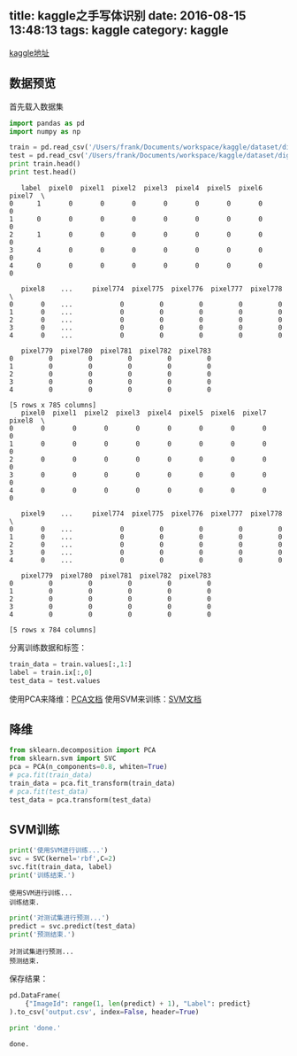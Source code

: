 title: kaggle之手写体识别
date: 2016-08-15 13:48:13
tags: kaggle
category: kaggle
---

[kaggle地址](https://www.kaggle.com/c/digit-recognizer/)  

## 数据预览

首先载入数据集


```python
import pandas as pd
import numpy as np

train = pd.read_csv('/Users/frank/Documents/workspace/kaggle/dataset/digit_recognizer/train.csv')
test = pd.read_csv('/Users/frank/Documents/workspace/kaggle/dataset/digit_recognizer/test.csv')
print train.head()
print test.head()
```

       label  pixel0  pixel1  pixel2  pixel3  pixel4  pixel5  pixel6  pixel7  \
    0      1       0       0       0       0       0       0       0       0   
    1      0       0       0       0       0       0       0       0       0   
    2      1       0       0       0       0       0       0       0       0   
    3      4       0       0       0       0       0       0       0       0   
    4      0       0       0       0       0       0       0       0       0   

       pixel8    ...     pixel774  pixel775  pixel776  pixel777  pixel778  \
    0       0    ...            0         0         0         0         0   
    1       0    ...            0         0         0         0         0   
    2       0    ...            0         0         0         0         0   
    3       0    ...            0         0         0         0         0   
    4       0    ...            0         0         0         0         0   

       pixel779  pixel780  pixel781  pixel782  pixel783  
    0         0         0         0         0         0  
    1         0         0         0         0         0  
    2         0         0         0         0         0  
    3         0         0         0         0         0  
    4         0         0         0         0         0  

    [5 rows x 785 columns]
       pixel0  pixel1  pixel2  pixel3  pixel4  pixel5  pixel6  pixel7  pixel8  \
    0       0       0       0       0       0       0       0       0       0   
    1       0       0       0       0       0       0       0       0       0   
    2       0       0       0       0       0       0       0       0       0   
    3       0       0       0       0       0       0       0       0       0   
    4       0       0       0       0       0       0       0       0       0   

       pixel9    ...     pixel774  pixel775  pixel776  pixel777  pixel778  \
    0       0    ...            0         0         0         0         0   
    1       0    ...            0         0         0         0         0   
    2       0    ...            0         0         0         0         0   
    3       0    ...            0         0         0         0         0   
    4       0    ...            0         0         0         0         0   

       pixel779  pixel780  pixel781  pixel782  pixel783  
    0         0         0         0         0         0  
    1         0         0         0         0         0  
    2         0         0         0         0         0  
    3         0         0         0         0         0  
    4         0         0         0         0         0  

    [5 rows x 784 columns]


分离训练数据和标签：


```python
train_data = train.values[:,1:]
label = train.ix[:,0]
test_data = test.values
```

使用PCA来降维：[PCA文档](http://scikit-learn.org/stable/modules/generated/sklearn.decomposition.PCA.html)
使用SVM来训练：[SVM文档](http://scikit-learn.org/stable/modules/generated/sklearn.svm.SVC.html)

## 降维


```python
from sklearn.decomposition import PCA
from sklearn.svm import SVC
pca = PCA(n_components=0.8, whiten=True)
# pca.fit(train_data)
train_data = pca.fit_transform(train_data)
# pca.fit(test_data)
test_data = pca.transform(test_data)
```

## SVM训练


```python
print('使用SVM进行训练...')
svc = SVC(kernel='rbf',C=2)
svc.fit(train_data, label)
print('训练结束.')
```

    使用SVM进行训练...
    训练结束.



```python
print('对测试集进行预测...')
predict = svc.predict(test_data)
print('预测结束.')
```

    对测试集进行预测...
    预测结束.


保存结果：


```python
pd.DataFrame(
    {"ImageId": range(1, len(predict) + 1), "Label": predict}
).to_csv('output.csv', index=False, header=True)

print 'done.'
```

    done.
